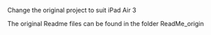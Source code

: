 Change the original project to suit iPad Air 3

The original Readme files can be found in the folder ReadMe_origin
